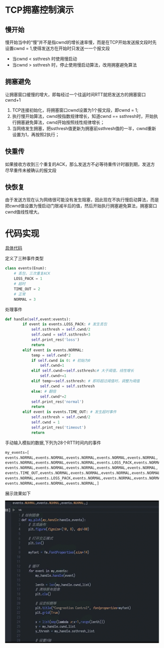 # TCP拥塞控制演示

## 慢开始
慢开始当中的“慢”并不是指cwnd的增长速率慢，而是在TCP开始发送报文段时先设置cwnd = 1,使得发送方在开始时只发送一一个报文段
- 当cwnd < ssthresh 时使用慢启动
- 当cwnd > ssthresh 时，停止使用慢启动算法，改用拥塞避免算法
## 拥塞避免

让拥塞窗口缓慢的增大，即每经过一个往返时间RTT就把发送方的拥塞窗口cwnd+1

1. TCP连接初始化，将拥塞窗口cwnd设置为1个报文段，即cwnd = 1;
2. 执行慢开始算法，cwnd按指数规律增长，知道cwnd == ssthresh时，开始执行拥塞避免算法，cwnd开始按照线性规律增长；
3. 当网络发生拥塞，把ssthresh值更新为拥塞前ssthresh值的一半，cwnd重新设置为1，再按照2执行；
## 快重传
如果接收方收到三个重复的ACK，那么发送方不必等待重传计时器到期，发送方尽早重传未被确认的报文段
## 快恢复
由于发送方现在认为网络很可能没有发生阻塞，因此现在不执行慢启动算法，而是把cwnd值设置为慢启动门限减半后的值，然后开始执行拥塞避免算法，拥塞窗口cwnd值线性增大。

# 代码实现

[具体代码](./congestion_control.ipynb)

定义了三种事件类型

``` python
class events(Enum):
    # 丢包，三次重复ACK
    LOSS_PACK = 1
    # 超时
    TIME_OUT = 2
    # 正常
    NORMAL = 3
```

处理事件

``` python
def handle(self,event:events):
        if event is events.LOSS_PACK: # 发生丢包
            self.ssthresh = self.cwnd/2
            self.cwnd = self.ssthresh+3
            self.print_res('loss')
            return
        elif event is events.NORMAL:
            temp = self.cwnd*2
            if self.cwnd is 0: # 初始为0
                self.cwnd=1
            elif self.cwnd>=self.ssthresh:# 大于阈值，线性增长
                self.cwnd+=1       
            elif temp>=self.ssthresh: # 即将超过阈值时，调整为阈值
                self.cwnd = self.ssthresh
            else: # 翻倍
                self.cwnd*=2
            self.print_res('normal')
            return
        elif event is events.TIME_OUT: # 发生超时事件
            self.ssthresh = self.cwnd/2
            self.cwnd = 1
            self.print_res('timeout')
            return
```

手动输入模拟的数据,下列为28个RTT时间内的事件

``` python
my_events=[
events.NORMAL,events.NORMAL,events.NORMAL,events.NORMAL,events.NORMAL,
events.NORMAL,events.NORMAL,events.NORMAL,events.LOSS_PACK,events.NORMAL,
events.NORMAL,events.NORMAL,events.NORMAL,events.NORMAL,events.NORMAL,
events.TIME_OUT,events.NORMAL,events.NORMAL,events.NORMAL,events.NORMAL,
events.NORMAL,events.LOSS_PACK,events.NORMAL,events.NORMAL,events.NORMAL,
events.NORMAL,events.NORMAL,events.NORMAL,]
```

展示效果如下

![image](2017302580290-毛云麟.assets/congretion_control.gif)